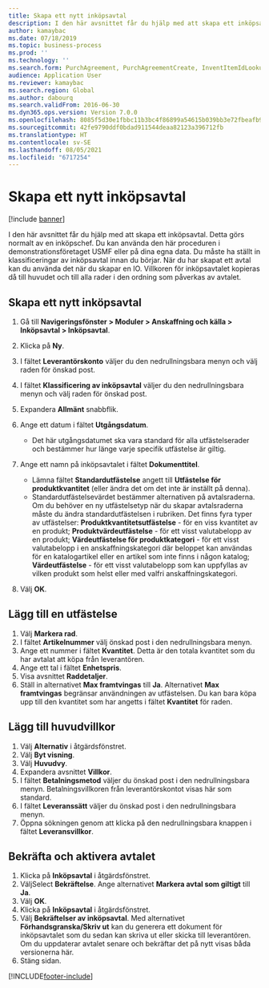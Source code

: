```yaml
---
title: Skapa ett nytt inköpsavtal
description: I den här avsnittet får du hjälp med att skapa ett inköpsavtal.
author: kamaybac
ms.date: 07/18/2019
ms.topic: business-process
ms.prod: ''
ms.technology: ''
ms.search.form: PurchAgreement, PurchAgreementCreate, InventItemIdLookupSimple, AgreementConfirmRunForm, PurchAgreementHistory
audience: Application User
ms.reviewer: kamaybac
ms.search.region: Global
ms.author: dabourq
ms.search.validFrom: 2016-06-30
ms.dyn365.ops.version: Version 7.0.0
ms.openlocfilehash: 8085f5d30e1fbbc11b3bc4f86899a54615b039bb3e72fbeafb9bd74e87c1fbfa
ms.sourcegitcommit: 42fe9790ddf0bdad911544deaa82123a396712fb
ms.translationtype: HT
ms.contentlocale: sv-SE
ms.lasthandoff: 08/05/2021
ms.locfileid: "6717254"
---
```

# <a name="create-a-purchase-agreement"></a>Skapa ett nytt inköpsavtal

[!include [banner](../../includes/banner.md)]

I den här avsnittet får du hjälp med att skapa ett inköpsavtal. Detta görs normalt av en inköpschef. Du kan använda den här proceduren i demonstrationsföretaget USMF eller på dina egna data. Du måste ha ställt in klassificeringar av inköpsavtal innan du börjar. När du har skapat ett avtal kan du använda det när du skapar en IO. Villkoren för inköpsavtalet kopieras då till huvudet och till alla rader i den ordning som påverkas av avtalet.


## <a name="create-a-new-purchase-agreement"></a>Skapa ett nytt inköpsavtal
1. Gå till **Navigeringsfönster > Moduler > Anskaffning och källa > Inköpsavtal > Inköpsavtal**.
2. Klicka på **Ny**.
3. I fältet **Leverantörskonto** väljer du den nedrullningsbara menyn och välj raden för önskad post.
4. I fältet **Klassificering av inköpsavtal** väljer du den nedrullningsbara menyn och välj raden för önskad post.
5. Expandera **Allmänt** snabbflik.
6. Ange ett datum i fältet **Utgångsdatum**.

    - Det här utgångsdatumet ska vara standard för alla utfästelserader och bestämmer hur länge varje specifik utfästelse är giltig.  

7. Ange ett namn på inköpsavtalet i fältet **Dokumenttitel**.

    - Lämna fältet **Standardutfästelse** angett till **Utfästelse för produktkvantitet** (eller ändra det om det inte är inställt på denna).  
    - Standardutfästelsevärdet bestämmer alternativen på avtalsraderna. Om du behöver en ny utfästelsetyp när du skapar avtalsraderna måste du ändra standardutfästelsen i rubriken. Det finns fyra typer av utfästelser: **Produktkvantitetsutfästelse** - för en viss kvantitet av en produkt; **Produktvärdeutfästelse** - för ett visst valutabelopp av en produkt; **Värdeutfästelse för produktkategori** - för ett visst valutabelopp i en anskaffningskategori där beloppet kan användas för en katalogartikel eller en artikel som inte finns i någon katalog; **Värdeutfästelse** - för ett visst valutabelopp som kan uppfyllas av vilken produkt som helst eller med valfri anskaffningskategori.  

8. Välj **OK**.

## <a name="add-a-commitment"></a>Lägg till en utfästelse
1. Välj **Markera rad**.
2. I fältet **Artikelnummer** välj önskad post i den nedrullningsbara menyn.
3. Ange ett nummer i fältet **Kvantitet**. Detta är den totala kvantitet som du har avtalat att köpa från leverantören.  
4. Ange ett tal i fältet **Enhetspris**.
5. Visa avsnittet **Raddetaljer**.
6. Ställ in alternativet **Max framtvingas** till **Ja**. Alternativet **Max framtvingas** begränsar användningen av utfästelsen. Du kan bara köpa upp till den kvantitet som har angetts i fältet **Kvantitet** för raden.  

## <a name="add-header-conditions"></a>Lägg till huvudvillkor
1. Välj **Alternativ** i åtgärdsfönstret.
2. Välj **Byt visning**.
3. Välj **Huvudvy**.
4. Expandera avsnittet **Villkor**.
5. I fältet **Betalningsmetod** väljer du önskad post i den nedrullningsbara menyn. Betalningsvillkoren från leverantörskontot visas här som standard.  
6. I fältet **Leveranssätt** väljer du önskad post i den nedrullningsbara menyn.
7. Öppna sökningen genom att klicka på den nedrullningsbara knappen i fältet **Leveransvillkor**.

## <a name="confirm-and-activate-the-agreement"></a>Bekräfta och aktivera avtalet
1. Klicka på **Inköpsavtal** i åtgärdsfönstret.
2. VäljSelect **Bekräftelse**. Ange alternativet **Markera avtal som giltigt** till **Ja**.  
3. Välj **OK**.
4. Klicka på **Inköpsavtal** i åtgärdsfönstret.
5. Välj **Bekräftelser av inköpsavtal**. Med alternativet **Förhandsgranska/Skriv ut** kan du generera ett dokument för inköpsavtalet som du sedan kan skriva ut eller skicka till leverantören. Om du uppdaterar avtalet senare och bekräftar det på nytt visas båda versionerna här.  
6. Stäng sidan.



[!INCLUDE[footer-include](../../../includes/footer-banner.md)]